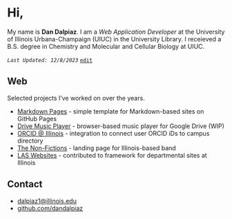 
# Hi,

My name is **Dan Dalpiaz**. I am a _Web Application Developer_ at the University of Illinois Urbana-Champaign (UIUC) in the University Library. I receieved a B.S. degree in Chemistry and Molecular and Cellular Biology at UIUC.

_`Last Updated: 12/8/2023`_ [`edit`](https://github.com/dandalpiaz/dandalpiaz.github.io/edit/master/README.md)

## Web

Selected projects I’ve worked on over the years. 

- [Markdown Pages](https://dandalpiaz.github.io/markdown-pages/) - simple template for Markdown-based sites on GitHub Pages
- [Drive Music Player](https://dandalpiaz.github.io/drive-music-player/) - browser-based music player for Google Drive (WIP)
- [ORCID @ Illinois](https://orcid.library.illinois.edu/) - integration to connect user ORCID iDs to campus directory
- [The Non-Fictions](https://thenonfictions.com/) - landing page for Illinois-based band
- [LAS Websites](https://atlas.illinois.edu/services/las-department-websites) - contributed to framework for departmental sites at Illinois

## Contact

- [dalpiaz1@illinois.edu](mailto:dalpiaz1@illinois.edu)
- [github.com/dandalpiaz](https://github.com/dandalpiaz)
